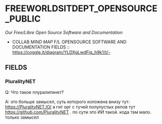 # FREEWORLDSITDEPT_OPENSOURCE_PUBLIC

<em>Our Free/Libre Open Source Software and Documentation</em>

 * COLLAB <em>MIND MAP</em> F/L OPENSOURCE SOFTWARE AND DOCUMENTATION FIELDS :: https://coggle.it/diagram/YLDXgLwdFiq_h9k1/t/-


## FIELDS

### PluralityNET

Q: Что такое плуралитинет?

A: это больше замысел, суть которого изложена внизу тут: https://PluralityNET.IO/ а гит орг с тучей полупустых репов тут https://github.com/PluralityNET . по сути это ИИ такой. кода там мало. только замысел

